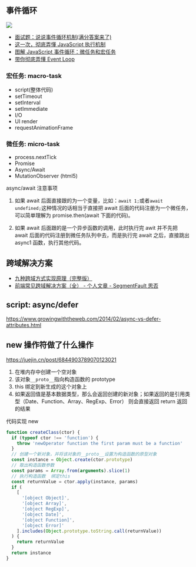 <!--
 * @Author       : HyFun
 * @Date         : 2021-07-13 22:29:13
 * @Description  : JavaScript
 * @LastEditors  : HyFun
 * @LastEditTime : 2021-09-01 13:21:19
-->

## 事件循环

![](https://mmbiz.qpic.cn/sz_mmbiz_png/H8M5QJDxMHrfCCOLsbRHeq3YC4diaTTjo7Lf3Ny0Bc1gxItrquwY39sUVYYII6sxNGibG2jyhxvHwbcxKjujZMsQ/640?wx_fmt=png&tp=webp&wxfrom=5&wx_lazy=1&wx_co=1)

- [面试题：说说事件循环机制(满分答案来了)](https://juejin.cn/post/6844904079353708557)
- [这一次，彻底弄懂 JavaScript 执行机制](https://juejin.cn/post/6844903512845860872)
- [图解 JavaScript 事件循环：微任务和宏任务](https://mp.weixin.qq.com/s/DdFH5Q_Hk92pABKllP1dTA)
- [带你彻底弄懂 Event Loop](https://segmentfault.com/a/1190000016278115)

### 宏任务: macro-task

- script(整体代码)
- setTimeout
- setInterval
- setImmediate
- I/O
- UI render
- requestAnimationFrame

### 微任务: micro-task

- process.nextTick
- Promise
- Async/Await
- MutationObserver (html5)

async/await 注意事项

1. 如果 await 后面直接跟的为一个变量，比如：`await 1;`或者`await undefined;`这种情况的话相当于直接把 await 后面的代码注册为一个微任务，可以简单理解为 promise.then(await 下面的代码)。

2. 如果 await 后面跟的是一个异步函数的调用，此时执行完 awit 并不先把 await 后面的代码注册到微任务队列中去，而是执行完 await 之后，直接跳出 async1 函数，执行其他代码。

## 跨域解决方案

- [九种跨域方式实现原理（完整版）](https://juejin.cn/post/6844903767226351623)
- [前端常见跨域解决方案（全） - 个人文章 - SegmentFault 思否](https://segmentfault.com/a/1190000011145364?utm_medium=referral&utm_source=tuicool)

## script: async/defer

https://www.growingwiththeweb.com/2014/02/async-vs-defer-attributes.html

## new 操作符做了什么操作

https://juejin.cn/post/6844903789070123021

1. 在堆内存中创建一个空对象
2. 该对象`__proto__`指向构造函数的 prototype
3. this 绑定到新生成的这个对象上
4. 如果返回值是基本数据类型，那么会返回创建的新对象；如果返回的是引用类型（Date、Function、Array、RegExp、Error）
   则会直接返回 return 返回的结果

代码实现 new

```js
function createClass(ctor) {
  if (typeof ctor !== 'function') {
    throw 'newOperator function the first param must be a function'
  }
  // 创建一个新对象，并将该对象的__proto__设置为构造函数的原型对象
  const instance = Object.create(ctor.prototype)
  // 取出构造函数参数
  const params = Array.from(arguments).slice(1)
  // 执行构造函数  绑定this
  const returnValue = ctor.apply(instance, params)
  if (
    [
      '[object Object]',
      '[object Array]',
      '[object RegExp]',
      '[object Date]',
      '[object Function]',
      '[object Error]'
    ].includes(Object.prototype.toString.call(returnValue))
  ) {
    return returnValue
  }
  return instance
}
```
